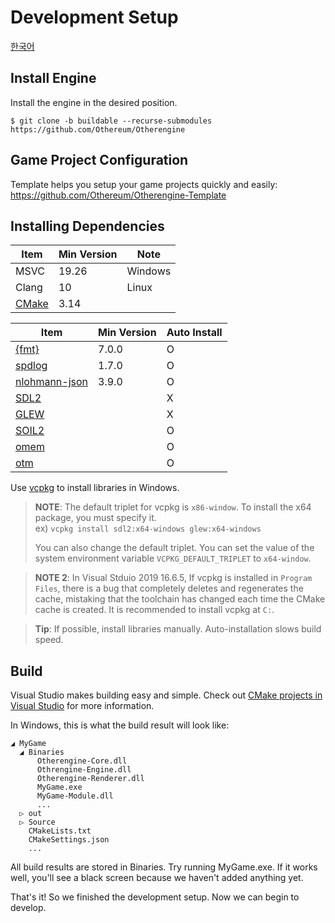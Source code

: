 # Development Setup

[한국어](../한국어/개발%20셋업.md)

## Install Engine

Install the engine in the desired position.

```shell
$ git clone -b buildable --recurse-submodules https://github.com/Othereum/Otherengine
```

## Game Project Configuration

Template helps you setup your game projects quickly and easily: <https://github.com/Othereum/Otherengine-Template>

## Installing Dependencies

Item | Min Version | Note
--- | --- | ---
MSVC | 19.26 | Windows
Clang | 10 | Linux
[CMake](https://cmake.org/download) | 3.14

Item | Min Version | Auto Install
--- | --- | ---
[{fmt}](https://github.com/fmtlib/fmt) | 7.0.0 | O
[spdlog](https://github.com/gabime/spdlog) | 1.7.0 | O
[nlohmann-json](https://github.com/nlohmann/json) | 3.9.0 | O
[SDL2](https://www.libsdl.org/download-2.0.php) | | X
[GLEW](https://github.com/nigels-com/glew) | | X
[SOIL2](https://github.com/SpartanJ/SOIL2) | | O
[omem](https://github.com/Othereum/omem) | | O
[otm](https://github.com/Othereum/otm) | | O

Use [vcpkg](https://github.com/microsoft/vcpkg) to install libraries in Windows.

> **NOTE**: The default triplet for vcpkg is `x86-window`. To install the x64 package, you must specify it.  
> ex) `vcpkg install sdl2:x64-windows glew:x64-windows`
>
> You can also change the default triplet. You can set the value of the system environment variable `VCPKG_DEFAULT_TRIPLET` to `x64-window`.

> **NOTE 2**: In Visual Stduio 2019 16.6.5, If vcpkg is installed in `Program Files`, there is a bug that completely deletes and regenerates the cache, mistaking that the toolchain has changed each time the CMake cache is created. It is recommended to install vcpkg at `C:`.

> **Tip**: If possible, install libraries manually. Auto-installation slows build speed.

## Build

Visual Studio makes building easy and simple. Check out [CMake projects in Visual Studio](https://docs.microsoft.com/en-us/cpp/build/cmake-projects-in-visual-studio?view=vs-2019) for more information.

In Windows, this is what the build result will look like:

```text
◢ MyGame
  ◢ Binaries
      Otherengine-Core.dll
      Othrengine-Engine.dll
      Otherengine-Renderer.dll
      MyGame.exe
      MyGame-Module.dll
      ...
  ▷ out
  ▷ Source
    CMakeLists.txt
    CMakeSettings.json
    ...
```

All build results are stored in Binaries. Try running MyGame.exe. If it works well, you'll see a black screen because we haven't added anything yet.

That's it! So we finished the development setup. Now we can begin to develop.
